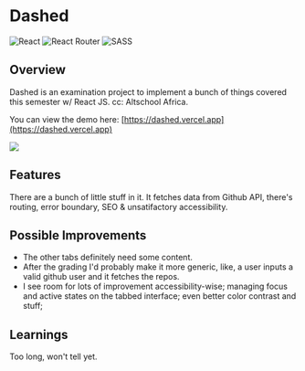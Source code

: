 # Dashed
![React](https://img.shields.io/badge/react-%2320232a.svg?style=for-the-badge&logo=react&logoColor=%2361DAFB) ![React Router](https://img.shields.io/badge/React_Router-CA4245?style=for-the-badge&logo=react-router&logoColor=white) ![SASS](https://img.shields.io/badge/SASS-hotpink.svg?style=for-the-badge&logo=SASS&logoColor=white) 

## Overview

Dashed is an examination project to implement a bunch of things covered this semester w/ React JS.
cc: Altschool Africa.

You can view the demo here: [https://dashed.vercel.app](https://dashed.vercel.app)


<img style="max-width:300px;" src="https://cdn.loom.com/sessions/thumbnails/0e23c8f2be98447ca4daf3d2bc43d180-with-play.gif">


## Features

There are a bunch of little stuff in it. It fetches data from Github API, there's routing, error boundary, SEO & unsatifactory accessibility.

## Possible Improvements

- The other tabs definitely need some content.
- After the grading I'd probably make it more generic, like, a user inputs a valid github user and it fetches the repos.
- I see room for lots of improvement accessibility-wise; managing focus and active states on the tabbed interface; even better color contrast and stuff;

## Learnings

Too long, won't tell yet.
